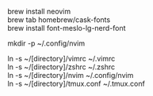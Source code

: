 brew install neovim\
brew tab homebrew/cask-fonts\
brew install font-meslo-lg-nerd-font

mkdir -p ~/.config/nvim

ln -s ~/[directory]/vimrc ~/.vimrc\
ln -s ~/[directory]/zshrc ~/.zshrc\
ln -s ~/[directory]/nvim ~/.config/nvim\
ln -s ~/[directory]/tmux.conf ~/.tmux.conf

